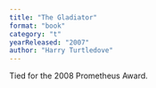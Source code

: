 ```yaml
---
title: "The Gladiator"
format: "book"
category: "t"
yearReleased: "2007"
author: "Harry Turtledove"
---
```

Tied for the 2008 Prometheus Award.
 